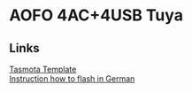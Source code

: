 # AOFO 4AC+4USB Tuya

## Links
[Tasmota Template](https://templates.blakadder.com/aofo_4AC+4USB_tuya.html)  
[Instruction how to flash in German](https://blog.sengotta.net/aofo-smart-power-strip-c733-mit-tasmota-flashen/)


